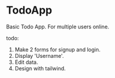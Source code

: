 # TodoApp

Basic Todo App.
For multiple users online.

todo:

1. Make 2 forms for signup and login.
2. Display 'Username'.
3. Edit data.
4. Design with tailwind.
